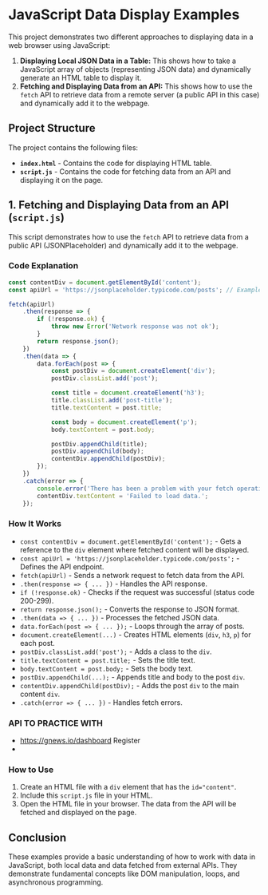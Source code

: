 # JavaScript Data Display Examples

This project demonstrates two different approaches to displaying data in a web browser using JavaScript:

1.  **Displaying Local JSON Data in a Table:** This shows how to take a JavaScript array of objects (representing JSON data) and dynamically generate an HTML table to display it.
2.  **Fetching and Displaying Data from an API:** This shows how to use the `fetch` API to retrieve data from a remote server (a public API in this case) and dynamically add it to the webpage.

## Project Structure

The project contains the following files:

*   **`index.html`** - Contains the code for displaying HTML table.
*   **`script.js`** - Contains the code for fetching data from an API and displaying it on the page.

## 1. Fetching and Displaying Data from an API (`script.js`)

This script demonstrates how to use the `fetch` API to retrieve data from a public API (JSONPlaceholder) and dynamically add it to the webpage.

### Code Explanation

```javascript
const contentDiv = document.getElementById('content');
const apiUrl = 'https://jsonplaceholder.typicode.com/posts'; // Example public API

fetch(apiUrl)
    .then(response => {
        if (!response.ok) {
            throw new Error('Network response was not ok');
        }
        return response.json();
    })
    .then(data => {
        data.forEach(post => {
            const postDiv = document.createElement('div');
            postDiv.classList.add('post');

            const title = document.createElement('h3');
            title.classList.add('post-title');
            title.textContent = post.title;

            const body = document.createElement('p');
            body.textContent = post.body;

            postDiv.appendChild(title);
            postDiv.appendChild(body);
            contentDiv.appendChild(postDiv);
        });
    })
    .catch(error => {
        console.error('There has been a problem with your fetch operation:', error);
        contentDiv.textContent = 'Failed to load data.';
    });
```

### How It Works

- `const contentDiv = document.getElementById('content');` - Gets a reference to the `div` element where fetched content will be displayed.
- `const apiUrl = 'https://jsonplaceholder.typicode.com/posts';` - Defines the API endpoint.
- `fetch(apiUrl)` - Sends a network request to fetch data from the API.
- `.then(response => { ... })` - Handles the API response.
- `if (!response.ok)` - Checks if the request was successful (status code 200-299).
- `return response.json();` - Converts the response to JSON format.
- `.then(data => { ... })` - Processes the fetched JSON data.
- `data.forEach(post => { ... });` - Loops through the array of posts.
- `document.createElement(...)` - Creates HTML elements (`div`, `h3`, `p`) for each post.
- `postDiv.classList.add('post');` - Adds a class to the `div`.
- `title.textContent = post.title;` - Sets the title text.
- `body.textContent = post.body;` - Sets the body text.
- `postDiv.appendChild(...);` - Appends title and body to the post `div`.
- `contentDiv.appendChild(postDiv);` - Adds the post `div` to the main content `div`.
- `.catch(error => { ... })` - Handles fetch errors.

### API TO PRACTICE WITH

- https://gnews.io/dashboard Register
- 

### How to Use

1. Create an HTML file with a `div` element that has the `id="content"`.
2. Include this `script.js` file in your HTML.
3. Open the HTML file in your browser. The data from the API will be fetched and displayed on the page.

## Conclusion

These examples provide a basic understanding of how to work with data in JavaScript, both local data and data fetched from external APIs. They demonstrate fundamental concepts like DOM manipulation, loops, and asynchronous programming.